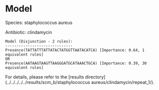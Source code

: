 
# Model

Species: staphylococcus aureus

Antibiotic: clindamycin

```
Model (Disjunction - 2 rules):
------------------------------
Presence(TATTATTTATTATACTATGGTTAATACATCA) [Importance: 0.64, 1 equivalent rules]
OR
Presence(AATAAGTAAGTTAAGGGATGCATAAACTGCA) [Importance: 0.39, 30 equivalent rules]

```

For details, please refer to the [results directory](../../../../../results/scm_b/staphylococcus aureus/clindamycin/repeat_1/).

